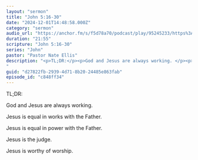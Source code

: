 ```yaml
---
layout: "sermon"
title: "John 5:16-30"
date: "2024-12-01T14:48:58.000Z"
category: "sermon"
audio_url: "https://anchor.fm/s/f5d78a70/podcast/play/95245233/https%3A%2F%2Fd3ctxlq1ktw2nl.cloudfront.net%2Fstaging%2F2024-11-2%2F390833111-44100-2-8f2a2274a77bb.m4a"
duration: "21:55"
scripture: "John 5:16-30"
series: "John"
pastor: "Pastor Nate Ellis"
description: "<p>TL;DR:</p><p>God and Jesus are always working. </p><p>Jesus is equal in works with the Father.</p><p>Jesus is equal in power with the Father.</p><p>Jesus is the judge.</p><p>Jesus is worthy of worship.</p>
"
guid: "d27822fb-2939-4d71-8b20-24485e863fab"
episode_id: "c848ff34"
---
```


<p>TL;DR:</p><p>God and Jesus are always working. </p><p>Jesus is equal in works with the Father.</p><p>Jesus is equal in power with the Father.</p><p>Jesus is the judge.</p><p>Jesus is worthy of worship.</p>

